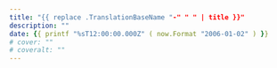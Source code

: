 ```yaml
---
title: "{{ replace .TranslationBaseName "-" " " | title }}"
description: ""
date: {{ printf "%sT12:00:00.000Z" ( now.Format "2006-01-02" ) }}
# cover: ""
# coveralt: ""
---
```


<!--more-->
